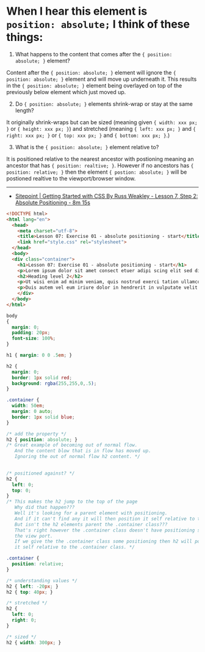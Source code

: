 # When I hear this element is `position: absolute;` I think of these things:

1. What happens to the content that comes after the `{ position: absolute; }` element?

Content after the `{ position: absolute; }` element will ignore the `{ position: absolute; }` element and will move up underneath it. This results in the `{ position: absolute; }` element being overlayed on top of the previously below element which just moved up.

2. Do `{ position: absolute; }` elements shrink-wrap or stay at the same length?

It originally shrink-wraps but can be sized (meaning given `{ width: xxx px; }` or `{ height: xxx px; }`) and stretched (meaning `{ left: xxx px; }` and `{ right: xxx px; }` or `{ top: xxx px; }` and `{ bottom: xxx px; }`.)

3. What is the  `{ position: absolute; }` element relative to?

It is positioned relative to the nearest ancestor with postioning meaning an ancestor that has `{ position: realtive; }`. However if no ancestors has `{ position: relative; }` then the element `{ postion: absolute; }` will be postioned realtive to the viewport/browser window.

---

- [Sitepoint | Getting Started with CSS By Russ Weakley - Lesson 7, Step 2: Absolute  Positioning - 8m 15s](https://www.sitepoint.com/premium/courses/getting-started-with-css-2903/lesson/7/step/2) 

```html
<!DOCTYPE html>
<html lang="en">
  <head>
    <meta charset="utf-8">
    <title>Lesson 07: Exercise 01 - absolute positioning - start</title>
    <link href="style.css" rel="stylesheet">
  </head>
  <body>
  <div class="container">
    <h1>Lesson 07: Exercise 01 - absolute positioning - start</h1>
    <p>Lorem ipsum dolor sit amet consect etuer adipi scing elit sed diam nonummy nibh euismod tinunt ut laoreet dolore magna aliquam erat volut. Ut wisi enim ad minim veniam, quis nostrud exerci tation ullamcorper suscipit lobortis nisl ut aliquip ex ea commodo consequat. Duis autem vel eum iriure dolor in hendrerit in vulputate velit esse molestie consequat, vel illum dolore eu feugiat nulla facilisis at vero eros et accumsan et iusto odio dignissim qui blandit praesent luptatum zzril delenit augue duis dolore te feugait nulla facilisi.</p>
    <h2>Heading level 2</h2>
    <p>Ut wisi enim ad minim veniam, quis nostrud exerci tation ullamcorper suscipit lobortis nisl ut aliquip ex ea commodo consequat. Duis autem vel eum iriure dolor in hendrerit in vulputate velit esse molestie consequat, vel illum dolore eu feugiat nulla facilisis at vero eros et accumsan et iusto odio dignissim qui blandit praesent luptatum zzril delenit augue duis dolore te feugait nulla facilisi. Lorem ipsum dolor sit amet, consectetuer adipiscing elit, sed diam nonummy nibh euismod tincidunt ut laoreet dolore magna aliquam erat volutpat.</p>
    <p>Duis autem vel eum iriure dolor in hendrerit in vulputate velit esse molestie consequat, vel illum dolore eu feugiat nulla facilisis at vero eros et accumsan et iusto odio dignissim qui blandit praesent luptatum zzril delenit augue duis dolore te feugait nulla facilisi. Lorem ipsum dolor sit amet, consectetuer adipiscing elit, sed diam nonummy nibh euismod tincidunt ut laoreet dolore magna aliquam erat volutpat. Ut wisi enim ad minim veniam, quis nostrud exerci tation ullamcorper suscipit lobortis nisl ut aliquip ex ea commodo consequat.</p>
    </div>
  </body>
</html>
```

```css
body
{
  margin: 0;
  padding: 20px;
  font-size: 100%;
}

h1 { margin: 0 0 .5em; }

h2 {
  margin: 0;
  border: 1px solid red;
  background: rgba(255,255,0,.5);
}

.container {
  width: 50em;
  margin: 0 auto;
  border: 1px solid blue;
}

/* add the property */
h2 { position: absolute; } 
/* Great example of becoming out of normal flow.
   And the content blow that is in flow has moved up.
   Ignoring the out of normal flow h2 content. */
   

/* positioned against? */
h2 {
  left: 0;
  top: 0;
}
/* This makes the h2 jump to the top of the page
   Why did that happen??? 
   Well it's looking for a parent element with positioning.
   And if it can't find any it will then position it self relative to the view port.
   But isn't the h2 elements parent the .container class???
   That's right however the .container class doesn't have positioning so it chose
   the view port.
   If we give the the .container class some positioning then h2 will position
   it self relative to the .container class. */

.container {
  position: relative; 
}

/* understanding values */
h2 { left: -20px; }
h2 { top: 40px; }

/* stretched */
h2 {
  left: 0;
  right: 0;
}

/* sized */
h2 { width: 300px; }
```
